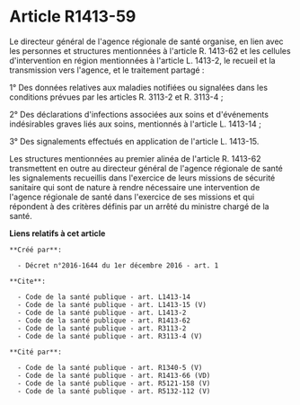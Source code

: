 # Article R1413-59

Le directeur général de l'agence régionale de santé organise, en lien avec les personnes et structures mentionnées à
l'article R. 1413-62 et les cellules d'intervention en région mentionnées à l'article L. 1413-2, le recueil et la
transmission vers l'agence, et le traitement partagé : 

1° Des données relatives aux maladies notifiées ou signalées dans les conditions prévues par les articles R. 3113-2 et R.
3113-4 ; 

2° Des déclarations d'infections associées aux soins et d'événements indésirables graves liés aux soins, mentionnés à
l'article L. 1413-14 ; 

3° Des signalements effectués en application de l'article L. 1413-15. 

Les structures mentionnées au premier alinéa de l'article R. 1413-62 transmettent en outre au directeur général de l'agence
régionale de santé les signalements recueillis dans l'exercice de leurs missions de sécurité sanitaire qui sont de nature à
rendre nécessaire une intervention de l'agence régionale de santé dans l'exercice de ses missions et qui répondent à des
critères définis par un arrêté du ministre chargé de la santé.

**Liens relatifs à cet article**

	**Créé par**:

	  - Décret n°2016-1644 du 1er décembre 2016 - art. 1

	**Cite**:

	  - Code de la santé publique - art. L1413-14
	  - Code de la santé publique - art. L1413-15 (V)
	  - Code de la santé publique - art. L1413-2
	  - Code de la santé publique - art. R1413-62
	  - Code de la santé publique - art. R3113-2
	  - Code de la santé publique - art. R3113-4 (V)

	**Cité par**:

	  - Code de la santé publique - art. R1340-5 (V)
	  - Code de la santé publique - art. R1413-66 (VD)
	  - Code de la santé publique - art. R5121-158 (V)
	  - Code de la santé publique - art. R5132-112 (V)
